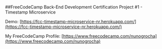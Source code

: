 ##FreeCodeCamp Back-End Development Certification Project #1 - Timestamp Microservice

Demo: [https://fcc-timestamp-microservice-nr.herokuapp.com/](https://fcc-timestamp-microservice-nr.herokuapp.com/)

My FreeCodeCamp Profile: [https://www.freecodecamp.com/nunogrocha](https://www.freecodecamp.com/nunogrocha)
